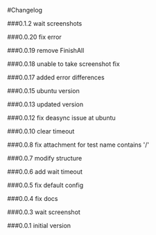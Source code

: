#Changelog

###0.1.2
wait screenshots

###0.0.20
fix error

###0.0.19
remove FinishAll

###0.0.18
unable to take screenshot fix

###0.0.17
added error differences

###0.0.15
ubuntu version

###0.0.13
updated version

###0.0.12
fix deasync issue at ubuntu

###0.0.10
clear timeout

###0.0.8
fix attachment for test name contains '/'

###0.0.7
modify structure

###0.0.6
add wait timeout

###0.0.5
fix default config

###0.0.4
fix docs

###0.0.3
wait screenshot

###0.0.1
initial version